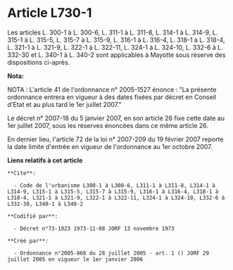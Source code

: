 # Article L730-1

Les articles L. 300-1 à L. 300-6, L. 311-1 à L. 311-8, L. 314-1 à L. 314-9, L. 315-1 à L. 315-5, L. 315-7 à L. 315-9, L.
316-1 à L. 316-4, L. 318-1 à L. 318-4, L. 321-1 à L. 321-9, L. 322-1 à L. 322-11, L. 324-1 à L. 324-10, L. 332-6 à L. 332-30
et L. 340-1 à L. 340-2 sont applicables à Mayotte sous réserve des dispositions ci-après.

**Nota:**

NOTA : L'article 41 de l'ordonnance n° 2005-1527 énonce : "La présente ordonnance entrera en vigueur à des dates fixées par
décret en Conseil d'Etat et au plus tard le 1er juillet 2007."

Le décret n° 2007-18 du 5 janvier 2007, en son article 26 fixe cette date au 1er juillet 2007, sous les réserves énoncées
dans ce même article 26.

En dernier lieu, l'article 72 de la loi n° 2007-209 du 19 février 2007 reporte la date limite d'entrée en vigueur de
l'ordonnance au 1er octobre 2007.

**Liens relatifs à cet article**

	**Cite**:

	  - Code de l'urbanisme L300-1 à L300-6, L311-1 à L311-8, L314-1 à L314-9, L315-1 à L315-5, L315-7 à L315-9, L316-1 à L316-4, L318-1 à L318-4, L321-1 à L321-9, L322-1 à L322-11, L324-1 à L324-10, L332-6 à L332-30, L340-1 à L340-2

	**Codifié par**:

	  - Décret n°73-1023 1973-11-08 JORF 13 novembre 1973

	**Créé par**:

	  - Ordonnance n°2005-868 du 28 juillet 2005 - art. 1 () JORF 29 juillet 2005 en vigueur le 1er janvier 2006
